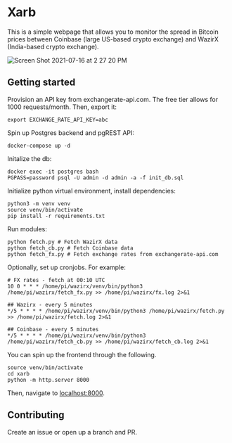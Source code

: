 # Xarb

This is a simple webpage that allows you to monitor the spread in Bitcoin prices between Coinbase (large US-based crypto exchange) and WazirX (India-based crypto exchange).

![Screen Shot 2021-07-16 at 2 27 20 PM](https://user-images.githubusercontent.com/18354771/125921815-92773c27-cbe3-406b-963e-c3af650123d8.png)


## Getting started

Provision an API key from exchangerate-api.com. The free tier allows for 1000 requests/month. Then, export it:

```
export EXCHANGE_RATE_API_KEY=abc
```

Spin up Postgres backend and pgREST API:

```
docker-compose up -d
```

Initalize the db:

```
docker exec -it postgres bash
PGPASS=password psql -U admin -d admin -a -f init_db.sql
```

Initialize python virtual environment, install dependencies:

```
python3 -m venv venv
source venv/bin/activate
pip install -r requirements.txt
```

Run modules:
```
python fetch.py # Fetch WazirX data
python fetch_cb.py # Fetch Coinbase data
python fetch_fx.py # Fetch exchange rates from exchangerate-api.com
```

Optionally, set up cronjobs. For example:
```
# FX rates - fetch at 00:10 UTC
10 0 * * * /home/pi/wazirx/venv/bin/python3 /home/pi/wazirx/fetch_fx.py >> /home/pi/wazirx/fx.log 2>&1

## Wazirx - every 5 minutes
*/5 * * * * /home/pi/wazirx/venv/bin/python3 /home/pi/wazirx/fetch.py >> /home/pi/wazirx/fetch.log 2>&1

## Coinbase - every 5 minutes
*/5 * * * * /home/pi/wazirx/venv/bin/python3 /home/pi/wazirx/fetch_cb.py >> /home/pi/wazirx/fetch_cb.log 2>&1
```

You can spin up the frontend through the following.
```
source venv/bin/activate
cd xarb
python -m http.server 8000
```

Then, navigate to [localhost:8000](http://localhost:8000).

## Contributing
Create an issue or open up a branch and PR.
